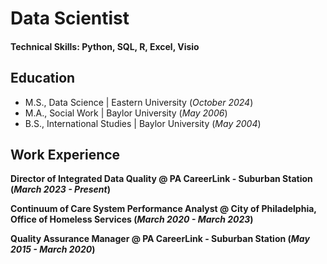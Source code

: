 # Data Scientist

#### Technical Skills: Python, SQL, R, Excel, Visio

## Education
- M.S., Data Science | Eastern University (_October 2024_)
- M.A., Social Work | Baylor University (_May 2006_)
- B.S., International Studies | Baylor University (_May 2004_)

## Work Experience
**Director of Integrated Data Quality @ PA CareerLink - Suburban Station (_March 2023 - Present_)**

**Continuum of Care System Performance Analyst @ City of Philadelphia, Office of Homeless Services (_March 2020 - March 2023_)**

**Quality Assurance Manager @ PA CareerLink - Suburban Station (_May 2015 - March 2020_)**

